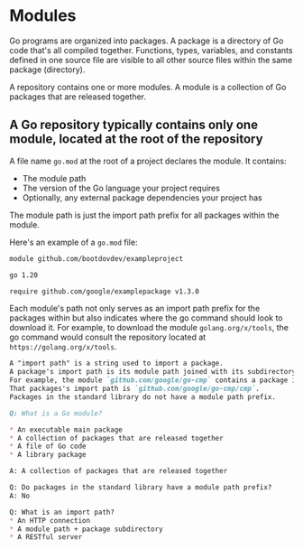 # Modules

Go programs are organized into packages.
A package is a directory of Go code that's all compiled together.
Functions, types, variables, and constants defined in one source file are visible to all other source files within the same package (directory).

A repository contains one or more modules. A module is a collection of Go packages that are released together.

## A Go repository typically contains only one module, located at the root of the repository

A file name `go.mod` at the root of a project declares the module. It contains:

* The module path
* The version of the Go language your project requires
* Optionally, any external package dependencies your project has

The module path is just the import path prefix for all packages within the module.

Here's an example of a `go.mod` file:

```md
module github.com/bootdovdev/exampleproject

go 1.20

require github.com/google/examplepackage v1.3.0
```

Each module's path not only serves as an import path prefix for the packages within
but also indicates where the go command should look to download it.
For example, to download the module `golang.org/x/tools`, the go command would consult
the repository located at `https://golang.org/x/tools`.

```md
A "import path" is a string used to import a package.
A package's import path is its module path joined with its subdirectory within the module.
For example, the module `github.com/google/go-cmp` contains a package in the directory `cmp/`.
That packages's import path is `github.com/google/go-cmp/cmp`.
Packages in the standard library do not have a module path prefix.
```

```md
Q: What is a Go module?

* An executable main package
* A collection of packages that are released together
* A file of Go code
* A library package

A: A collection of packages that are released together

Q: Do packages in the standard library have a module path prefix?
A: No

Q: What is an import path?
* An HTTP connection
* A module path + package subdirectory
* A RESTful server
```
